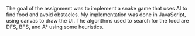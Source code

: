 
The goal of the assignment was to implement a snake game that uses AI to find food and avoid obstacles.
My implementation was done in JavaScript, using canvas to draw the UI.
The algorithms used to search for the food are DFS, BFS, and A* using some heuristics.

